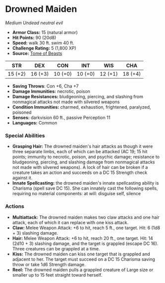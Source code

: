 # Drowned Maiden

*Medium* *Undead* *neutral evil*

- **Armor Class:** 15 (natural armor)
- **Hit Points:** 90 (20d8)
- **Speed:** walk 30 ft. swim 40 ft.
- **Challenge Rating:** 5 (1,800 XP)
- **Source:** [Tome of Beasts](https://koboldpress.com/kpstore/product/tome-of-beasts-for-5th-edition-print/)

| STR | DEX | CON | INT | WIS | CHA |
| --- | --- | --- | --- | --- | --- |
| 15 (+2) | 16 (+3) | 10 (+0) | 10 (+0) | 12 (+1) | 18 (+4) |

- **Saving Throws**: Con +6, Cha +7
- **Damage Immunities:** necrotic, poison
- **Damage Resistances:** bludgeoning, piercing, and slashing from nonmagical attacks not made with silvered weapons
- **Condition Immunities:** charmed, exhaustion, frightened, paralyzed, poisoned
- **Senses:** darkvision 60 ft., passive Perception 11
- **Languages:** Common
### Special Abilities
- **Grasping Hair:** The drowned maiden's hair attacks as though it were three separate limbs, each of which can be attacked (AC 19; 15 hit points; immunity to necrotic, poison, and psychic damage; resistance to bludgeoning, piercing, and slashing damage from nonmagical attacks not made with silvered weapons). A lock of hair can be broken if a creature takes an action and succeeds on a DC 15 Strength check against it.
- **Innate Spellcasting:** the drowned maiden's innate spellcasting ability is Charisma (spell save DC 15). She can innately cast the following spells, requiring no material components:  at will: disguise self, silence
### Actions
- **Multiattack:** The drowned maiden makes two claw attacks and one hair attack, each of which it can replace with one kiss attack.
- **Claw:** Melee Weapon Attack: +6 to hit, reach 5 ft., one target. Hit: 6 (1d8 + 3) slashing damage.
- **Hair:** Melee Weapon Attack: +6 to hit, reach 20 ft., one target. Hit: 14 (2d10 + 3) slashing damage, and the target is grappled (escape DC 16). Three creatures can be grappled at a time.
- **Kiss:** The drowned maiden can kiss one target that is grappled and adjacent to her. The target must succeed on a DC 15 Charisma saving throw or take 1d6 Strength damage.
- **Reel:** The drowned maiden pulls a grappled creature of Large size or smaller up to 15 feet straight toward herself.
